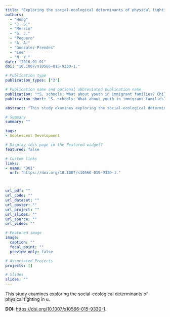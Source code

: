 ```yaml
---
title: "Exploring the social-ecological determinants of physical fighting in U"
authors:
  - "Hong"
  - "J. S."
  - "Merrin"
  - "G. J."
  - "Peguero"
  - "A. A."
  - "Gonzalez-Prendes"
  - "Lee"
  - "N. Y."
date: "2016-01-01"
doi: "10.1007/s10566-015-9330-1."

# Publication type
publication_types: ["2"]

# Publication name and optional abbreviated publication name
publication: "*S. schools: What about youth in immigrant families? Child and Youth Care Forum*, 45(2), 279-299"
publication_short: "S. schools: What about youth in immigrant families? Child and Youth Care Forum"

abstract: "This study examines exploring the social-ecological determinants of physical fighting in u."

# Summary
summary: ""

tags:
- Adolescent Development

# Display this page in the Featured widget?
featured: false

# Custom links
links:
- name: "DOI"
  url: "https://doi.org/10.1007/s10566-015-9330-1."



url_pdf: ""
url_code: ""
url_dataset: ""
url_poster: ""
url_project: ""
url_slides: ""
url_source: ""
url_video: ""

# Featured image
image:
  caption: ""
  focal_point: ""
  preview_only: false

# Associated Projects
projects: []

# Slides
slides: ""
---
```


This study examines exploring the social-ecological determinants of physical fighting in u.



**DOI:** https://doi.org/10.1007/s10566-015-9330-1.

